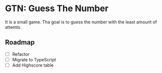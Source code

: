 # GTN: Guess The Number

It is a small game. Tha goal is to guess the number with the least amount of attemts.

## Roadmap
- [ ] Refactor
- [ ] Migrate to TypeScript
- [ ] Add Highscore table